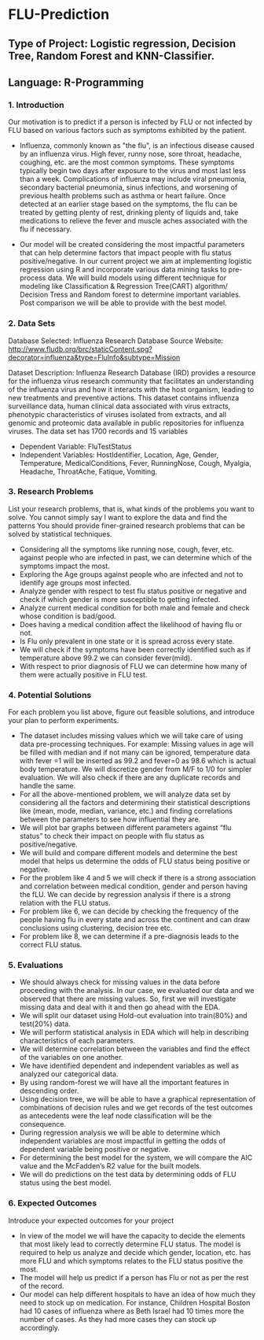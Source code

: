 # FLU-Prediction

## Type of Project: Logistic regression, Decision Tree, Random Forest and KNN-Classifier.
## Language: R-Programming

### 1.	Introduction
Our motivation is to predict if a person is infected by FLU or not infected by FLU based on various factors such as symptoms exhibited by the patient.

- Influenza, commonly known as "the flu", is an infectious disease caused by an influenza virus. High fever, runny nose, sore throat, headache, coughing, etc. are the most common symptoms. These symptoms typically begin two days after exposure to the virus and most last less than a week. Complications of influenza may include viral pneumonia, secondary bacterial pneumonia, sinus infections, and worsening of previous health problems such as asthma or heart failure. Once detected at an earlier stage based on the symptoms, the flu can be treated by getting plenty of rest, drinking plenty of liquids and, take medications to relieve the fever and muscle aches associated with the flu if necessary.

- Our model will be created considering the most impactful parameters that can help determine factors that impact people with flu status positive/negative.
In our current project we aim at implementing logistic regression using R and incorporate various data mining tasks to pre-process data. We will build models using different technique for modeling like Classification & Regression Tree(CART) algorithm/ Decision Tress and Random forest to determine important variables. Post comparison we will be able to provide with the best model.

### 2.	Data Sets
Database Selected: Influenza Research Database
Source Website: http://www.fludb.org/brc/staticContent.spg?decorator=influenza&type=FluInfo&subtype=Mission

Dataset Description: Influenza Research Database (IRD) provides a resource for the influenza virus research community that facilitates an understanding of the influenza virus and how it interacts with the host organism, leading to new treatments and preventive actions. This dataset contains influenza surveillance data, human clinical data associated with virus extracts, phenotypic characteristics of viruses isolated from extracts, and all genomic and proteomic data available in public repositories for influenza viruses. The data set has 1700 records and 15 variables

- Dependent Variable: FluTestStatus
- Independent Variables: HostIdentifier, Location, Age, Gender, Temperature, MedicalConditions, Fever, RunningNose, Cough, Myalgia, Headache, ThroatAche, Fatique, Vomiting.

### 3.	Research Problems 
List your research problems, that is, what kinds of the problems you want to solve.
You cannot simply say I want to explore the data and find the patterns
You should provide finer-grained research problems that can be solved by statistical techniques. 

- Considering all the symptoms like running nose, cough, fever, etc. against people who are infected in past, we can determine which of the symptoms impact the most.
- Exploring the Age groups against people who are infected and not to identify age groups most infected.
- Analyze gender with respect to test flu status positive or negative and check if which gender is more susceptible to getting infected.
- Analyze current medical condition for both male and female and check whose condition is bad/good.
- Does having a medical condition affect the likelihood of having flu or not.
- Is Flu only prevalent in one state or it is spread across every state.
- We will check if the symptoms have been correctly identified such as if temperature above 99.2 we can consider fever(mild).
- With respect to prior diagnosis of FLU we can determine how many of them were actually positive in FLU test.

### 4.	Potential Solutions
For each problem you list above, figure out feasible solutions, and introduce your plan to perform experiments.

- The dataset includes missing values which we will take care of using data pre-processing techniques. For example: Missing values in age will be filled with median and if not many can be ignored, temperature data with fever =1 will be inserted as 99.2 and fever=0 as 98.6 which is actual body temperature. We will discretize gender from M/F to 1/0 for simpler evaluation. We will also check if there are any duplicate records and handle the same.
- For all the above-mentioned problem, we will analyze data set by considering all the factors and determining their statistical descriptions like (mean, mode, median, variance, etc.) and finding correlations between the parameters to see how influential they are.
- We will plot bar graphs between different parameters against “flu status” to check their impact on people with flu status as positive/negative.
- We will build and compare different models and determine the best model that helps us determine the odds of FLU status being positive or negative.
- For the problem like 4 and 5 we will check if there is a strong association and correlation between medical condition, gender and person having the fLU. We can decide by regression analysis if there is a strong relation with the FLU status.
- For problem like 6, we can decide by checking the frequency of the people having flu in every state and across the continent and can draw conclusions using clustering, decision tree etc.
- For problem like 8, we can determine if a pre-diagnosis leads to the correct FLU status.

### 5.	Evaluations

- We should always check for missing values in the data before proceeding with the analysis. In our case, we evaluated our data and we observed that there are missing values. So, first we will investigate missing data and deal with it and then go ahead with the EDA.
- We will split our dataset using Hold-out evaluation into train(80%) and test(20%) data.
- We will perform statistical analysis in EDA which will help in describing characteristics of each parameters.
- We will determine correlation between the variables and find the effect of the variables on one another.
- We have identified dependent and independent variables as well as analyzed our categorical data.
- By using random-forest we will have all the important features in descending order.
- Using decision tree, we will be able to have a graphical representation of combinations of decision rules and we get records of the test outcomes as antecedents were the leaf node classification will be the consequence.  
- During regression analysis we will be able to determine which independent variables are most impactful in getting the odds of dependent variable being positive or negative.
- For determining the best model for the system, we will compare the AIC value and the McFadden’s R2 value for the built models.
- We will do predictions on the test data by determining odds of FLU status using the best model.

### 6.	Expected Outcomes
Introduce your expected outcomes for your project

- In view of the model we will have the capacity to decide the elements that most likely lead to correctly determine FLU status. The model is required to help us analyze and decide which gender, location, etc. has more FLU and which symptoms relates to the FLU status positive the most. 
- The model will help us predict if a person has Flu or not as per the rest of the record.
- Our model can help different hospitals to have an idea of how much they need to stock up on medication. For instance, Children Hospital Boston had 10 cases of influenza where as Beth Israel had 10 times more the number of cases. As they had more cases they can stock up accordingly.







